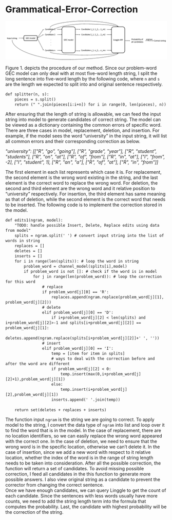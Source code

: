 # Grammatical-Error-Correction
![flow chart](https://github.com/jimmy133719/Grammatical-Error-Correction/blob/master/flow%20chart.png "Figure 1. Flow chart")

Figure 1. depicts the procedure of our method. Since our problem-word GEC model can only deal with at most five-word length string, I split the long sentence into five-word length by the following code, where `n` and `s` are the length we expected to split into and original sentence respectively.

```
def splitter(n, s):
    pieces = s.split()
    return (" ".join(pieces[i:i+n]) for i in range(0, len(pieces), n))
```

After ensuring that the length of string is allowable, we can feed the input string into model to generate candidates of correct string. The model can be viewed as a dictionary containing the common errors of specific word. There are three cases in model, replacement, deletion, and insertion. For example, if the model sees the word “university” in the input string, it will list all common errors and their corresponding correction as below.

*"university": [["R", "go", "going"], ["R", "grade", "year"],
["R", "student", "students"], ["R", "on", "at"], ["R", "of",
"from"], ["R", "in", "at"], ["I", "from", -2], ["I", "student", 1],
["R", "an", "a"], ["R", "of", "at"], ["R", "in", “from"]]*

The first element in each list represents which case it is. For replacement, the second element is the wrong word existing in the string, and the last element is the correct word to replace the wrong word. For deletion, the second and third element are the wrong word and it relative position to “university” respectively. For insertion, the third element has same meaning as that of deletion, while the second element is the correct word that needs to be inserted. The following code is to implement the correction stored in the model.

```
def edits1(ngram, model):
    "TODO: handle possible Insert, Delete, Replace edits using data from model"
    splits = ngram.split(' ') # convert input string into the list of words in string
    replaces = []
    deletes = []
    inserts = []
    for i in range(len(splits)): # loop the word in string
        problem_word = channel_model(splits[i],model)
        if problem_word is not []: # check if the word is in model
            for j in range(len(problem_word)): # loop the correction for this word
                # replace
                if problem_word[j][0] == 'R': 
                    replaces.append(ngram.replace(problem_word[j][1], problem_word[j][2]))
                # delete
                elif problem_word[j][0] == 'D': 
                    if i+problem_word[j][2] < len(splits) and i+problem_word[j][2]>-1 and splits[i+problem_word[j][2]] == problem_word[j][1]:                        
                        deletes.append(ngram.replace(splits[i+problem_word[j][2]]+' ', ''))
                # insert
                elif problem_word[j][0] == 'I':
                    temp = [item for item in splits]
                    # ways to deal with the correction before and after the word are different
                    if problem_word[j][2] < 0:
                        temp.insert(max(0,i+problem_word[j][2]+1),problem_word[j][1])
                    else:
                        temp.insert(i+problem_word[j][2],problem_word[j][1])
                    inserts.append(' '.join(temp))
             
    return set(deletes + replaces + inserts)
```
The function input `ngram` is the string we are going to correct. To apply model to the string, I convert the data type of `ngram` into list and loop over it to find the word that is in the model. In the case of replacement, there are no location identifiers, so we can easily replace the wrong word appeared with the correct one. In the case of deletion, we need to ensure that the wrong word is in the specific location, otherwise we can’t delete it. In the case of insertion, since we add a new word with respect to it relative location, whether the index of the word is in the range of string length needs to be taken into consideration.
After all the possible correction, the function will return a set of candidates. To avoid missing possible correction, I feed all candidates in the this function to generate more possible answers. I also view original string as a candidate to prevent the corrector from changing the correct sentence.  
Once we have enough candidates, we can query Linggle to get the count of each candidate. Since the sentences with less words usually have more counts, we need to add the string length term into the formula that computes the probability. Last, the candidate with highest probability will be the correction of the string.
